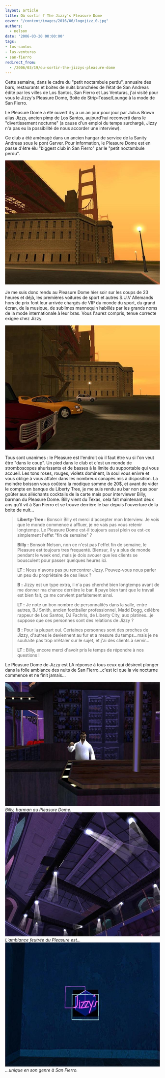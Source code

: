 ```yaml
---
layout: article
title: Où sortir ? The Jizzy's Pleasure Dome
cover: "/content/images/2016/06/logojizz_0.jpg"
authors:
  - nelson
date: '2006-03-20 00:00:00'
tags:
- los-santos
- las-venturas
- san-fierro
redirect_from:
  - /2006/03/19/ou-sortir-the-jizzys-pleasure-dome
---
```


Cette semaine, dans le cadre du "petit noctambule perdu", annuaire des bars, restaurants et boites de nuits branchées de l’état de San Andreas édité par les villes de Los Santos, San Fierro et Las Venturas, j'ai visité pour vous le Jizzy's Pleasure Dome, Boite de Strip-Tease/Lounge à la mode de San Fierro.

Le Pleasure Dome a été ouvert il y a un an jour pour jour par Julius Brown alias Jizzy, ancien pimp de Los Santos, aujourd'hui reconverti dans le "divertissement nocturne" (a cause d'un emploi du temps surchargé, Jizzy n'a pas eu la possibilité de nous accorder une interview).

Ce club a été aménagé dans un ancien hangar de service de la Sanity Andreas sous le pont Garver. Pour information, le Pleasure Dome est en passe d'être élu "biggest club in San Fierro" par le "petit noctambule perdu".

![](/content/images/2005/01/batiment.jpg)

Je me suis donc rendu au Pleasure Dome hier soir sur les coups de 23 heures et déjà, les premières voitures de sport et autres S.U.V Allemands hors de prix font leur arrivée chargés de VIP du monde du sport, du grand écran, de la musique, de sublimes mannequin habillés par les grands noms de la mode internationale à leur bras. Vous l'aurez compris, tenue correcte exigée chez Jizzy.

![](/content/images/2005/01/sportscars1.jpg)

Tous sont unanimes : le Pleasure est l'endroit où il faut être vu si l'on veut être "dans le coup". Un pied dans le club et c'est un monde de stromboscopes ahurissants et de basses à la limite du supportable qui vous accueil. Les tons roses, rouges, violets dominent, la soul vous enivre et vous oblige à vous affaler dans les nombreux canapés mis à disposition. La moindre boisson vous coûtera la modique somme de 20$, et avant de vider le compte en banque du Liberty Tree, je me suis rendu au bar non pas pour goûter aux alléchants cocktails de la carte mais pour interviewer Billy, barman du Pleasure Dome. Billy vient du Texas, cela fait maintenant deux ans qu'il vit à San Fierro et se trouve derrière le bar depuis l'ouverture de la boite de nuit...

> **Liberty-Tree :** Bonsoir Billy et merci d'accepter mon Interview. Je vois que le monde commence à affluer, je ne vais pas vous retenir longtemps. Le Pleasure Dome est-il toujours aussi plein ou est-ce simplement l'effet "fin de semaine" ?
> 
> **Billy :** Bonsoir Nelson, non ce n'est pas l'effet fin de semaine, le Pleasure est toujours tres frequenté. Biensur, il y a plus de monde pendant le week end, mais je dois avouer que les clients se bousculent pour passer quelques heures ici.
> 
> **LT :** Nous n'avons pas pu rencontrer Jizzy. Pouvez-vous nous parler un peu du propriétaire de ces lieux ?
> 
> **B :** Jizzy est un type extra, il n'a pas cherché bien longtemps avant de me donner ma chance derrière le bar. Il paye bien tant que le travail est bien fait, ça me convient parfaitement ainsi.
> 
> **LT :** Je note un bon nombre de personnalités dans la salle, entre autres, BJ Smith, ancien footballer professionnel, Madd Dogg, célèbre rappeur de Los Santos, DJ Fachris, de Liberty City, aux platines...je suppose que ces personnes sont des relations de Jizzy ?
> 
> **B :** Pour la plupart oui. Certaines personnes sont des proches de Jizzy, d'autres le deviennent au fur et a mesure du temps...mais je ne souhaite pas trop m’étaler sur le sujet, et j'ai des clients à servir...
> 
> **LT :** Billy, encore merci d'avoir pris le temps de répondre à nos questions !

Le Pleasure Dome de Jizzy est LA réponse à tous ceux qui désirent plonger dans la folle ambiance des nuits de San Fierro...c'est ici que la vie nocturne commence et ne finit jamais...

![Billy, barman au Pleasure Dome.](/content/images/2005/01/billy.jpg)
_Billy, barman au Pleasure Dome._[](/content/images/2005/01/alcove.jpg)
![L'ambiance feutrée du Pleasure est...](/content/images/2005/01/roof.jpg)
_L'ambiance feutrée du Pleasure est..._[](/content/images/2005/01/pleasure.jpg)
![...unique en son genre à San Fierro.](/content/images/2005/01/logojizz.jpg)
_...unique en son genre à San Fierro._